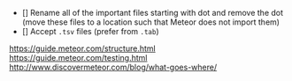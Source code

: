 - [] Rename all of the important files starting with dot and remove the dot (move these files to a location such that Meteor does not import them)
- [] Accept `.tsv` files (prefer from `.tab`)

https://guide.meteor.com/structure.html
https://guide.meteor.com/testing.html
http://www.discovermeteor.com/blog/what-goes-where/
